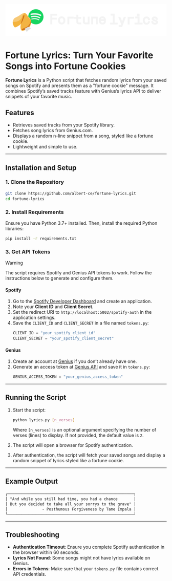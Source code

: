 ![Fortune Lyrics Banner](img/fortune_lyrics.png)

# Fortune Lyrics: Turn Your Favorite Songs into Fortune Cookies

**Fortune Lyrics** is a Python script that fetches random lyrics from your saved songs on Spotify and presents them as a "fortune cookie" message. It combines Spotify’s saved tracks feature with Genius’s lyrics API to deliver snippets of your favorite music.

## Features
- Retrieves saved tracks from your Spotify library.
- Fetches song lyrics from Genius.com.
- Displays a random n-line snippet from a song, styled like a fortune cookie.
- Lightweight and simple to use.

---

## Installation and Setup

### 1. Clone the Repository
```bash
git clone https://github.com/albert-ce/fortune-lyrics.git
cd fortune-lyrics
```

### 2. Install Requirements
Ensure you have Python 3.7+ installed. Then, install the required Python libraries:
```bash
pip install -r requirements.txt
```

### 3. Get API Tokens
> [!WARNING] 
> The script requires Spotify and Genius API tokens to work. Follow the instructions below to generate and configure them.
#### Spotify
1. Go to the [Spotify Developer Dashboard](https://developer.spotify.com/dashboard/applications) and create an application.
2. Note your **Client ID** and **Client Secret**.
3. Set the redirect URI to `http://localhost:5002/spotify-auth` in the application settings.
4. Save the `CLIENT_ID` and `CLIENT_SECRET` in a file named `tokens.py`:
    ```python
    CLIENT_ID = "your_spotify_client_id"
    CLIENT_SECRET = "your_spotify_client_secret"
    ```

#### Genius
1. Create an account at [Genius](https://genius.com/) if you don’t already have one.
2. Generate an access token at [Genius API](https://genius.com/api-clients) and save it in `tokens.py`:
    ```python
    GENIUS_ACCESS_TOKEN = "your_genius_access_token"
    ```
---

## Running the Script

1. Start the script:
    ```bash
    python lyrics.py [n_verses]
    ```
   Where `[n_verses]` is an optional argument specifying the number of verses (lines) to display. If not provided, the default value is `2`.

2. The script will open a browser for Spotify authentication.

3. After authentication, the script will fetch your saved songs and display a random snippet of lyrics styled like a fortune cookie.

---

## Example Output
```
┌───────────────────────────────────────────────────────┐
│ "And while you still had time, you had a chance       │
│ But you decided to take all your sorrys to the grave" │
│               - Posthumous Forgiveness by Tame Impala │
└───────────────────────────────────────────────────────┘
```

---

## Troubleshooting
- **Authentication Timeout**: Ensure you complete Spotify authentication in the browser within 60 seconds.
- **Lyrics Not Found**: Some songs might not have lyrics available on Genius.
- **Errors in Tokens**: Make sure that your `tokens.py` file contains correct API credentials.